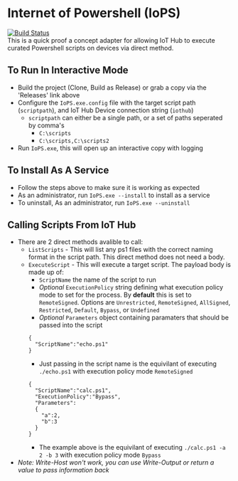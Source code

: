 # Internet of Powershell (IoPS)
[![Build Status](https://scholden.visualstudio.com/IoPS/_apis/build/status/ScottHolden.IoPS?branchName=master)](https://scholden.visualstudio.com/IoPS/_build/latest?definitionId=26&branchName=master)  
This is a quick proof a concept adapter for allowing IoT Hub to execute curated Powershell scripts on devices via direct method.

## To Run In Interactive Mode
- Build the project (Clone, Build as Release) or grab a copy via the 'Releases' link above
- Configure the `IoPS.exe.config` file with the target script path (`scriptpath`), and IoT Hub Device connection string (`iothub`)
  - `scriptpath` can either be a single path, or a set of paths seperated by comma's
    - `C:\scripts`
    - `C:\scripts,C:\scripts2`
- Run `IoPS.exe`, this will open up an interactive copy with logging

## To Install As A Service
- Follow the steps above to make sure it is working as expected
- As an administrator, run `IoPS.exe --install` to install as a service
- To uninstall, As an administrator, run `IoPS.exe --uninstall`

## Calling Scripts From IoT Hub
- There are 2 direct methods avalible to call:
  - `ListScripts` - This will list any ps1 files with the correct naming format in the script path. This direct method does not need a body.
  - `ExecuteScript` - This will execute a target script. The payload body is made up of:
    - `ScriptName` the name of the script to run
    - *Optional* `ExecutionPolicy` string defining what execution policy mode to set for the process. By **default** this is set to `RemoteSigned`. Options are `Unrestricted`, `RemoteSigned`, `AllSigned`, `Restricted`, `Default`, `Bypass`, or `Undefined`
    - *Optional* `Parameters` object containing paramaters that should be passed into the script
    ```
    {
      "ScriptName":"echo.ps1"
    }
    ```
    - Just passing in the script name is the equivilant of executing `./echo.ps1` with execution policy mode `RemoteSigned`
    ```
    {
      "ScriptName":"calc.ps1",
      "ExecutionPolicy":"Bypass",
      "Parameters":
      {
        "a":2,
        "b":3
      }
    }
    ```
    - The example above is the equivilant of executing `./calc.ps1 -a 2 -b 3` with execution policy mode `Bypass`
- *Note: Write-Host won't work, you can use Write-Output or return a value to pass information back*